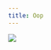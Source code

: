 ```yaml
---
title: Oop
---
```



<img src="http://img.hb.aicdn.com/554fac74cd626d9a4435bc723f8d33a1bd6d18c01df5fd-BJEGb9_fw658" />

